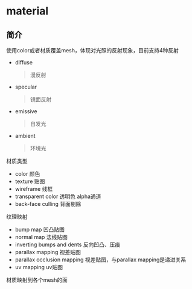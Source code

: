 # material
## 简介
使用color或者材质覆盖mesh，体现对光照的反射现象，目前支持4种反射
* diffuse
    > 漫反射
* specular
    > 镜面反射
* emissive
    > 自发光
* ambient
    > 环境光

材质类型
* color 颜色
* texture 贴图
* wireframe 线框
* transparent color 透明色 alpha通道
* back-face culling 背面剔除

纹理映射
* bump map 凹凸贴图
* normal map 法线贴图
* inverting bumps and dents 反向凹凸、压痕
* parallax mapping 视差贴图
* parallax occlusion mapping 视差贴图，与parallax mapping是递进关系
* uv mapping uv贴图

材质映射到各个mesh的面
